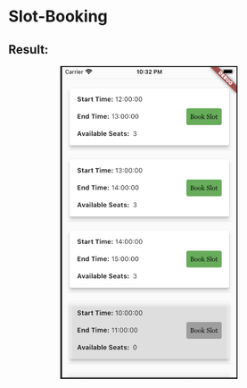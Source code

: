 # Slot-Booking

## Result:
<p align="center">
<img src="slot_booking/screenshots/booking.png" height="560" hspace="30">
</p>
